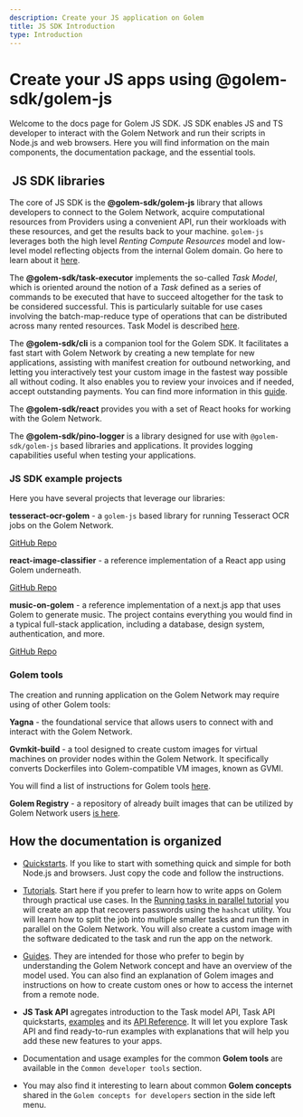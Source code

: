 ```yaml
---
description: Create your JS application on Golem
title: JS SDK Introduction
type: Introduction
---
```


# Create your JS apps using @golem-sdk/golem-js

Welcome to the docs page for Golem JS SDK. JS SDK enables JS and TS developer to interact with the Golem Network and run their scripts in Node.js and web browsers. Here you will find information on the main components, the documentation package, and the essential tools.

##  JS SDK libraries

The core of JS SDK is the **@golem-sdk/golem-js** library that allows developers to connect to the Golem Network, acquire computational resources from Providers using a convenient API, run their workloads with these resources, and get the results back to your machine. `golem-js` leverages both the high level _Renting Compute Resources_ model and low-level model reflecting objects from the internal Golem domain. Go here to learn about it [here](/docs/creators/javascript/guides/golem-js).

The **@golem-sdk/task-executor** implements the so-called _Task Model_, which is oriented around the notion of a _Task_ defined as a series of commands to be executed that have to succeed altogether for the task to be considered successful. This is particularly suitable for use cases involving the batch-map-reduce type of operations that can be distributed across many rented resources. Task Model is described [here](/docs/creators/javascript/task-executor/task-model).

The **@golem-sdk/cli** is a companion tool for the Golem SDK. It facilitates a fast start with Golem Network by creating a new template for new applications, assisting with manifest creation for outbound networking, and letting you interactively test your custom image in the fastest way possible all without coding. It also enables you to review your invoices and if needed, accept outstanding payments. You can find more information in this [guide](/docs/creators/javascript/guides/golem-sdk-cli).

The **@golem-sdk/react** provides you with a set of React hooks for working with the Golem Network.

The **@golem-sdk/pino-logger** is a library designed for use with `@golem-sdk/golem-js` based libraries and applications. It provides logging capabilities useful when testing your applications.

### JS SDK example projects

Here you have several projects that leverage our libraries:

**tesseract-ocr-golem** - a `golem-js` based library for running Tesseract OCR jobs on the Golem Network.

[GitHub Repo](https://github.com/golemfactory/tesseract-ocr-golem)

**react-image-classifier** - a reference implementation of a React app using Golem underneath.

[GitHub Repo](https://github.com/golemfactory/react-image-classifier)

**music-on-golem** - a reference implementation of a next.js app that uses Golem to generate music. The project contains everything you would find in a typical full-stack application, including a database, design system, authentication, and more.

[GitHub Repo](https://github.com/golemfactory/music-on-golem)

### Golem tools

The creation and running application on the Golem Network may require using of other Golem tools:

**Yagna** - the foundational service that allows users to connect with and interact with the Golem Network.

**Gvmkit-build** - a tool designed to create custom images for virtual machines on provider nodes within the Golem Network. It specifically converts Dockerfiles into Golem-compatible VM images, known as GVMI.

You will find a list of instructions for Golem tools [here](https://docs.golem.network/docs/creators/javascript/examples/tools).

**Golem Registry** - a repository of already built images that can be utilized by Golem Network users [is here](https://registry.golem.network/explore).

## How the documentation is organized

- [Quickstarts](/docs/creators/javascript/quickstarts). If you like to start with something quick and simple for both Node.js and browsers. Just copy the code and follow the instructions.

- [Tutorials](/docs/creators/javascript/tutorials). Start here if you prefer to learn how to write apps on Golem through practical use cases. In the [Running tasks in parallel tutorial](/docs/creators/javascript/tutorials/running-parallel-tasks) you will create an app that recovers passwords using the `hashcat` utility. You will learn how to split the job into multiple smaller tasks and run them in parallel on the Golem Network. You will also create a custom image with the software dedicated to the task and run the app on the network.

- [Guides](/docs/creators/javascript/guides). They are intended for those who prefer to begin by understanding the Golem Network concept and have an overview of the model used. You can also find an explanation of Golem images and instructions on how to create custom ones or how to access the internet from a remote node.

- **JS Task API** agregates introduction to the Task model API, Task API quickstarts, [examples](/docs/creators/javascript/examples) and its [API Reference](/docs/golem-js/reference/overview). It will let you explore Task API and find ready-to-run examples with explanations that will help you add these new features to your apps.

- Documentation and usage examples for the common **Golem tools** are available in the `Common developer tools` section.

- You may also find it interesting to learn about common **Golem concepts** shared in the `Golem concepts for developers` section in the side left menu.
